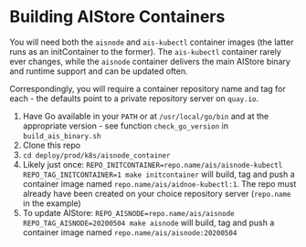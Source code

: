 # Building AIStore Containers

You will need both the `aisnode` and `ais-kubectl` container images
(the latter runs as an initContainer to the former). The `ais-kubectl`
container rarely ever changes, while the `aisnode` container delivers
the main AIStore binary and runtime support and can be updated often.

Correspondingly, you will require a container repository name and tag
for each - the defaults point to a private repository server on `quay.io`.

1. Have Go available in your `PATH` or at `/usr/local/go/bin` and at the appropriate version - see function `check_go_version` in `build_ais_binary.sh`
1. Clone this repo
1. `cd deploy/prod/k8s/aisnode_container`
1. Likely just once: `REPO_INITCONTAINER=repo.name/ais/aisnode-kubectl REPO_TAG_INITCONTAINER=1 make initcontainer` will build, tag and push a container image named `repo.name/ais/aidnoe-kubectl:1`. The repo must already have been created on your choice repository server (`repo.name` in the example)
1. To update AIStore: `REPO_AISNODE=repo.name/ais/aisnode REPO_TAG_AISNODE=20200504 make aisnode` will build, tag and push a container image named `repo.name/ais/aisnode:20200504`

